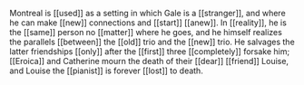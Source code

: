 Montreal is [[used]] as a setting in which Gale is a [[stranger]], and where he can make [[new]] connections and [[start]] [[anew]]. In [[reality]], he is the [[same]] person no [[matter]] where he goes, and he himself realizes the parallels [[between]] the [[old]] trio and the [[new]] trio. He salvages the latter friendships [[only]] after the [[first]] three [[completely]] forsake him; [[Eroica]] and Catherine mourn the death of their [[dear]] [[friend]] Louise, and Louise the [[pianist]] is forever [[lost]] to death.
